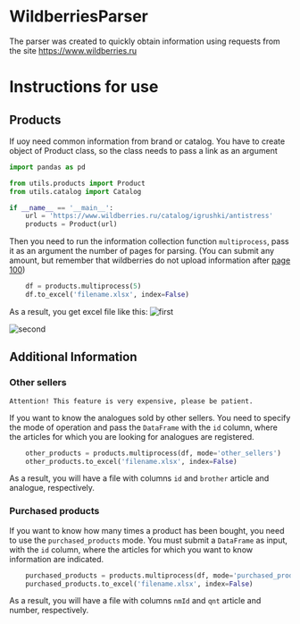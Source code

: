 # WildberriesParser
The parser was created to quickly obtain information using requests from the site https://www.wildberries.ru


# Instructions for use

## Products

If uoy need common information from brand or catalog. You have to create object of Product class, so the class needs to pass a link as an argument

```python
import pandas as pd

from utils.products import Product
from utils.catalog import Catalog

if __name__ == '__main__':
    url = 'https://www.wildberries.ru/catalog/igrushki/antistress'
    products = Product(url)
```

Then you need to run the information collection function `multiprocess`, pass it as an argument the number of pages for parsing. (You can submit any amount, but remember that wildberries do not upload information after [page 100](https://www.wildberries.ru/catalog/igrushki/antistress&page=100))

```python
    df = products.multiprocess(5)
    df.to_excel('filename.xlsx', index=False)
```

As a result, you get excel file like this:
![first](https://github.com/thenikolyan/WildberriesParser/assets/48589418/ffbb4d4d-835c-407d-9477-3e4736e687f0)

![second](https://github.com/thenikolyan/WildberriesParser/assets/48589418/29c34154-5830-4545-911f-bf61aa29febc)


## Additional Information

### Other sellers

`Attention! This feature is very expensive, please be patient.`

If you want to know the analogues sold by other sellers. You need to specify the mode of operation and pass the `DataFrame` with the `id` column, where the articles for which you are looking for analogues are registered.

```python
    other_products = products.multiprocess(df, mode='other_sellers')
    other_products.to_excel('filename.xlsx', index=False)
```

As a result, you will have a file with columns `id` and `brother` article and analogue, respectively.


### Purchased products

If you want to know how many times a product has been bought, you need to use the `purchased_products` mode. You must submit a `DataFrame` as input, with the `id` column, where the articles for which you want to know information are indicated.

```python
    purchased_products = products.multiprocess(df, mode='purchased_products')
    purchased_products.to_excel('filename.xlsx', index=False)
```
As a result, you will have a file with columns `nmId` and `qnt` article and number, respectively.
